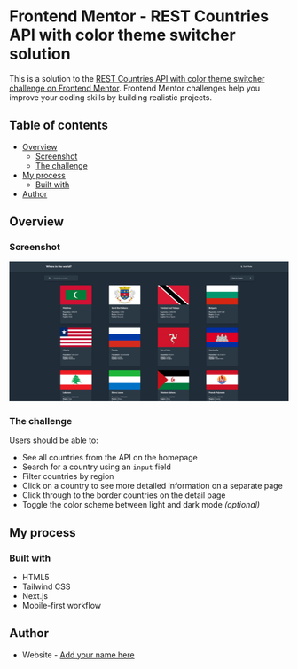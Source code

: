 # Frontend Mentor - REST Countries API with color theme switcher solution

This is a solution to the [REST Countries API with color theme switcher challenge on Frontend Mentor](https://www.frontendmentor.io/challenges/rest-countries-api-with-color-theme-switcher-5cacc469fec04111f7b848ca). Frontend Mentor challenges help you improve your coding skills by building realistic projects. 

## Table of contents

- [Overview](#overview)
  - [Screenshot](#screenshot)
  - [The challenge](#the-challenge)
- [My process](#my-process)
  - [Built with](#built-with)
- [Author](#author)

## Overview

### Screenshot

![](./screenshot.png)

### The challenge

Users should be able to:

- See all countries from the API on the homepage
- Search for a country using an `input` field
- Filter countries by region
- Click on a country to see more detailed information on a separate page
- Click through to the border countries on the detail page
- Toggle the color scheme between light and dark mode *(optional)*

## My process

### Built with

- HTML5 
- Tailwind CSS
- Next.js
- Mobile-first workflow

## Author

- Website - [Add your name here](https://www.balon.ovh)
